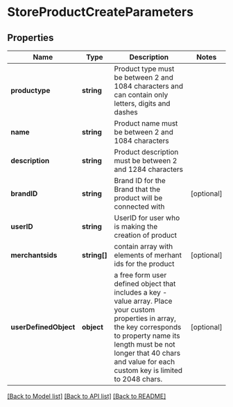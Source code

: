 # StoreProductCreateParameters

## Properties
Name | Type | Description | Notes
------------ | ------------- | ------------- | -------------
**productype** | **string** | Product type must be between 2 and 1084 characters and can contain only letters, digits and dashes | 
**name** | **string** | Product name must be between 2 and 1084 characters | 
**description** | **string** | Product description must be between 2 and 1284 characters | 
**brandID** | **string** | Brand ID for the Brand that the product will be connected with | [optional] 
**userID** | **string** | UserID for user who is making the creation of product | 
**merchantsids** | **string[]** | contain array with elements of merhant ids for the product | [optional] 
**userDefinedObject** | **object** | a free form user defined object that includes a key - value array. Place your custom properties in array, the key corresponds to property name its length must be not longer that 40 chars and value for each custom key is limited to 2048 chars. | [optional] 

[[Back to Model list]](../README.md#documentation-for-models) [[Back to API list]](../README.md#documentation-for-api-endpoints) [[Back to README]](../README.md)


